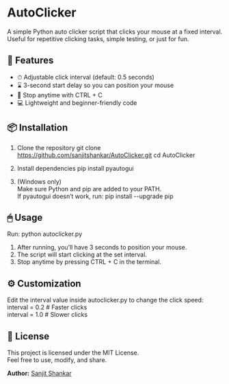 # AutoClicker

A simple Python auto clicker script that clicks your mouse at a fixed interval.  
Useful for repetitive clicking tasks, simple testing, or just for fun.

## 🚀 Features
- ⏱ Adjustable click interval (default: 0.5 seconds)
- ⌛ 3-second start delay so you can position your mouse
- 🛑 Stop anytime with CTRL + C
- 💻 Lightweight and beginner-friendly code

## 📦 Installation
1. Clone the repository
   git clone https://github.com/sanjitshankar/AutoClicker.git
   cd AutoClicker

2. Install dependencies
   pip install pyautogui

3. (Windows only)  
   Make sure Python and pip are added to your PATH.  
   If pyautogui doesn’t work, run:
   pip install --upgrade pip

## 🖱 Usage
Run:
   python autoclicker.py

1. After running, you’ll have 3 seconds to position your mouse.  
2. The script will start clicking at the set interval.  
3. Stop anytime by pressing CTRL + C in the terminal.

## ⚙️ Customization
Edit the interval value inside autoclicker.py to change the click speed:
   interval = 0.2  # Faster clicks  
   interval = 1.0  # Slower clicks

## 📜 License
This project is licensed under the MIT License.  
Feel free to use, modify, and share.

**Author:** [Sanjit Shankar](https://github.com/sanjitshankar)

